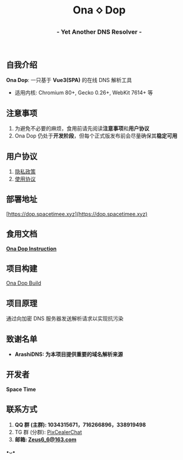 <h1 align="center">Ona 🝔 Dop</h1>
<h3 align="center">- Yet Another DNS Resolver -</h3>
</br>

## 自我介绍

**Ona Dop**: 一只基于 **Vue3(SPA)** 的在线 DNS 解析工具

- 适用内核: Chromium 80+, Gecko 0.26+, WebKit 7614+ 等

## 注意事项

1. 为避免不必要的麻烦，食用前请先阅读**注意事项**和**用户协议**
2. Ona Dop 仍处于**开发阶段**，但每个正式版发布前会尽量确保其**稳定可用**

## 用户协议

1. [隐私政策](https://ona-dop-docs.spacetimee.xyz/privacy)
2. [使用协议](https://ona-dop-docs.spacetimee.xyz/agreement)

## 部署地址

[https://dop.spacetimee.xyz](https://dop.spacetimee.xyz)

## 食用文档

**[Ona Dop Instruction](https://github.com/SpaceTimee/Ona-Dop/wiki/Ona-Dop-Instruction)**

## 项目构建

[Ona Dop Build](https://github.com/SpaceTimee/Ona-Dop/wiki/Ona-Dop-Build)

## 项目原理

通过向加密 DNS 服务器发送解析请求以实现抗污染

## 致谢名单

- **ArashiDNS: 为本项目提供重要的域名解析来源**

## 开发者

**Space Time**

## 联系方式

1. **QQ 群 (主群): 1034315671，716266896，338919498**
2. TG 群 (分群): [PixCealerChat](https://t.me/PixCealerChat)
3. **邮箱: Zeus6_6@163.com**

•ᴗ•
